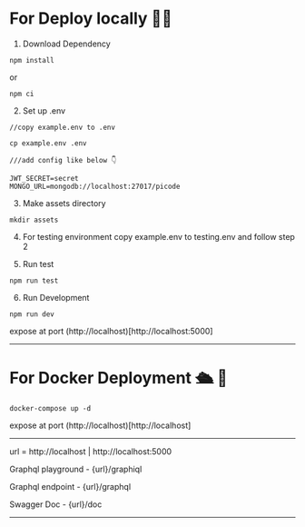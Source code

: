 # For Deploy locally 🐱‍🏍

1. Download Dependency

```
npm install
```

or

```
npm ci
```

2. Set up .env

```
//copy example.env to .env

cp example.env .env

///add config like below 👇

JWT_SECRET=secret
MONGO_URL=mongodb://localhost:27017/picode

```

3. Make assets directory

```
mkdir assets
```

4. For testing environment copy example.env to testing.env and follow step 2

5. Run test

```
npm run test
```

6. Run Development

```
npm run dev
```

expose at port (http://localhost)[http://localhost:5000]

---

# For Docker Deployment 🛳 🚀

```
docker-compose up -d
```

expose at port (http://localhost)[http://localhost]

---

url = http://localhost | http://localhost:5000

Graphql playground - {url}/graphiql

Graphql endpoint - {url}/graphql

Swagger Doc - {url}/doc

---

